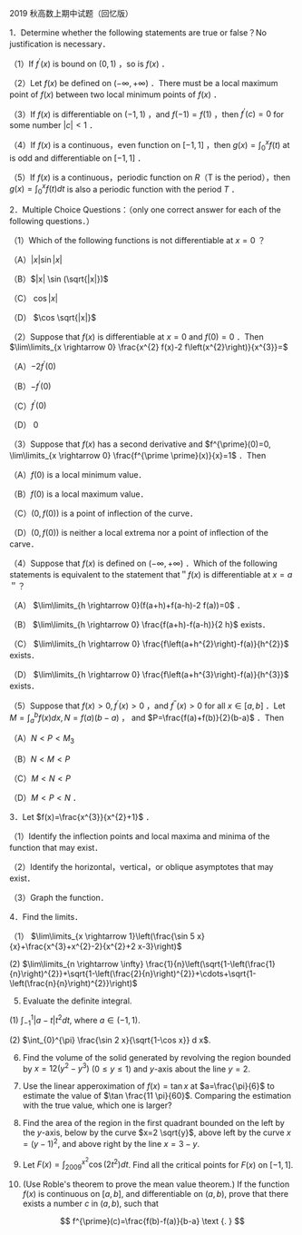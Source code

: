 2019 秋高数上期中试题（回忆版）

1．Determine whether the following statements are true or false？No justification is necessary．

（1）If $f^{\prime}(x)$ is bound on $(0,1)$ ，so is $f(x)$ ．

（2）Let $f(x)$ be defined on $(-\infty,+\infty)$ ．There must be a local maximum point of $f(x)$ between two local minimum points of $f(x)$ ．

（3）If $f(x)$ is differentiable on $(-1,1)$ ，and $f(-1)=f(1)$ ，then $f^{\prime}(c)=0$ for some number $|c|<1$ ．

（4）If $f(x)$ is a continuous，even function on $[-1,1]$ ，then $g(x)=\int_{0}^{x} f(t)$ at is odd and differentiable on $[-1,1]$ ．

（5）If $f(x)$ is a continuous，periodic function on $R$（T is the period），then $g(x)=\int_{0}^{x} f(t) d t$ is also a periodic function with the period $T$ ．

2．Multiple Choice Questions：（only one correct answer for each of the following questions．）

（1）Which of the following functions is not differentiable at $x=0$ ？

（A）$|x| \sin |x|$

（B）$|x| \sin (\sqrt{|x|})$

（C） $\cos |x|$

（D） $\cos \sqrt{|x|}$

（2）Suppose that $f(x)$ is differentiable at $x=0$ and $f(0)=0$ ．Then $\lim\limits_{x \rightarrow 0} \frac{x^{2} f(x)-2 f\left(x^{2}\right)}{x^{3}}=$

（A）$-2 f^{\prime}(0)$

（B）$-f^{\prime}(0)$

（C）$f^{\prime}(0)$

（D） 0

（3）Suppose that $f(x)$ has a second derivative and $f^{\prime}(0)=0, \lim\limits_{x \rightarrow 0} \frac{f^{\prime \prime}(x)}{x}=1$ ．Then

（A）$f(0)$ is a local minimum value．

（B）$f(0)$ is a local maximum value．

（C）$(0, f(0))$ is a point of inflection of the curve．

（D）$(0, f(0))$ is neither a local extrema nor a point of inflection of the carve．

（4）Suppose that $f(x)$ is defined on $(-\infty,+\infty)$ ．Which of the following statements is equivalent to the statement that＂$f(x)$ is differentiable at $x=a$＂？

（A） $\lim\limits_{h \rightarrow 0}(f(a+h)+f(a-h)-2 f(a))=0$ ．

（B） $\lim\limits_{h \rightarrow 0} \frac{f(a+h)-f(a-h)}{2 h}$ exists．

（C） $\lim\limits_{h \rightarrow 0} \frac{f\left(a+h^{2}\right)-f(a)}{h^{2}}$ exists．

（D） $\lim\limits_{h \rightarrow 0} \frac{f\left(a+h^{3}\right)-f(a)}{h^{3}}$ exists．

（5）Suppose that $f(x)>0, f^{\prime}(x)>0$ ，and $f^{\prime \prime}(x)>0$ for all $x \in[a, b]$ ．Let $M=\int_{a}^{b} f(x) d x, N=f(a)(b-a)$ ， and $P=\frac{f(a)+f(b)}{2}(b-a)$ ．Then

（A）$N<P<M_{3}$

（B）$N<M<P$

（C）$M<N<P$

（D）$M<P<N$ ．

3．Let $f(x)=\frac{x^{3}}{x^{2}+1}$ ．

（1）Identify the inflection points and local maxima and minima of the function that may exist．

（2）Identify the horizontal，vertical，or oblique asymptotes that may exist．

（3）Graph the function．

4．Find the limits．

（1） $\lim\limits_{x \rightarrow 1}\left(\frac{\sin 5 x}{x}+\frac{x^{3}+x^{2}-2}{x^{2}+2 x-3}\right)$

(2) $\lim\limits_{n \rightarrow \infty} \frac{1}{n}\left(\sqrt{1-\left(\frac{1}{n}\right)^{2}}+\sqrt{1-\left(\frac{2}{n}\right)^{2}}+\cdots+\sqrt{1-\left(\frac{n}{n}\right)^{2}}\right)$

5. Evaluate the definite integral.

(1) $\int_{-1}^{1}|a-t| t^{2} d t$, where $a \in(-1,1)$.

(2) $\int_{0}^{\pi} \frac{\sin 2 x}{\sqrt{1-\cos x}} d x$.

6. Find the volume of the solid generated by revolving the region bounded by $x=12\left(y^{2}-y^{3}\right)$ $(0 \leqslant y \leqslant 1)$ and $y$-axis about the line $y=2$.

7. Use the linear apperoximation of $f(x)=\tan x$ at $a=\frac{\pi}{6}$ to estimate the value of $\tan \frac{11 \pi}{60}$. Comparing the estimation with the true value, which one is larger?

8. Find the area of the region in the first quadrant bounded on the left by the $y$-axis, below by the curve $x=2 \sqrt{y}$, above left by the curve $x=(y-1)^{2}$, and above right by the line $x=3-y$.

9. Let $F(x)=\int_{2009}^{x^{2}} \cos \left(2 t^{2}\right) d t$. Find all the critical points for $F(x)$ on $[-1,1]$.

10. (Use Roble's theorem to prove the mean value theorem.) If the function $f(x)$ is continuous on $[a, b]$, and differentiable on $(a, b)$, prove that there exists a number $c$ in $(a, b)$, such that

$$
f^{\prime}(c)=\frac{f(b)-f(a)}{b-a} \text {. }
$$

